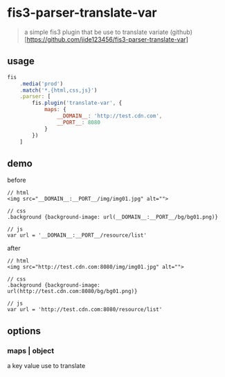 # fis3-parser-translate-var

> a simple fis3 plugin that be use to translate variate (github)[https://github.com/jide123456/fis3-parser-translate-var]

## usage

```javascript
fis
    .media('prod')
    .match('*.{html,css,js}')
    .parser: [
        fis.plugin('translate-var', {
            maps: {
                __DOMAIN__: 'http://test.cdn.com',
                __PORT__: 8080
            }    
        })
    ]
```

## demo

before
```
// html
<img src="__DOMAIN__:__PORT__/img/img01.jpg" alt="">

// css
.background {background-image: url(__DOMAIN__:__PORT__/bg/bg01.png)}

// js
var url = '__DOMAIN__:__PORT__/resource/list'
```

after
```
// html
<img src="http://test.cdn.com:8080/img/img01.jpg" alt="">

// css
.background {background-image: url(http://test.cdn.com:8080/bg/bg01.png)}

// js
var url = 'http://test.cdn.com:8080/resource/list'
```

## options

### maps | object

a key value use to translate
